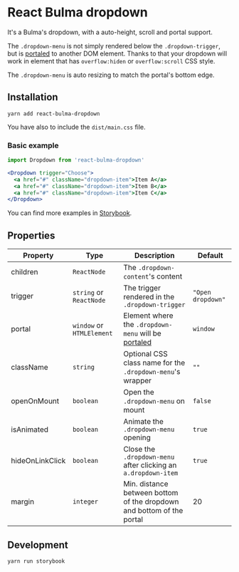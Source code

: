 # React Bulma dropdown

It's a Bulma's dropdown, with a auto-height, scroll and portal support.

The `.dropdown-menu` is not simply rendered below the `.dropdown-trigger`, but is [portaled](https://reactjs.org/docs/portals.html) to another DOM element.
Thanks to that your dropdown will work in element that has `overflow:hiden` or `overflow:scroll` CSS style.

The `.dropdown-menu` is auto resizing to match the portal's bottom edge.

## Installation

```
yarn add react-bulma-dropdown
```

You have also to include the `dist/main.css` file.

### Basic example

```jsx
import Dropdown from 'react-bulma-dropdown'

<Dropdown trigger="Choose">
  <a href="#" className="dropdown-item">Item A</a>
  <a href="#" className="dropdown-item">Item B</a>
  <a href="#" className="dropdown-item">Item C</a>
</Dropdown>
```

You can find more examples in [Storybook](https://jakub-zawislak.github.io/react-bulma-dropdown/).

## Properties

| Property        | Type                      | Description                                                                                  | Default           |
|-----------------|---------------------------|----------------------------------------------------------------------------------------------|-------------------|
| children        | `ReactNode`               | The `.dropdown-content`'s content                                                            |                   |
| trigger         | `string` or `ReactNode`   | The trigger rendered in the `.dropdown-trigger`                                              | `"Open dropdown"` |
| portal          | `window` or `HTMLElement` | Element where the `.dropdown-menu` will be [portaled](https://reactjs.org/docs/portals.html) | `window`          |
| className       | `string`                  | Optional CSS class name for the `.dropdown-menu`'s wrapper                                   | `""`              |
| openOnMount     | `boolean`                 | Open the `.dropdown-menu` on mount                                                           | `false`           |
| isAnimated      | `boolean`                 | Animate the `.dropdown-menu` opening                                                         | `true`            |
| hideOnLinkClick | `boolean`                 | Close the `.dropdown-menu` after clicking an `a.dropdown-item`                               | `true`            |
| margin          | `integer`                 | Min. distance between bottom of the dropdown and bottom of the portal                        | 20                |

## Development

```
yarn run storybook
```
